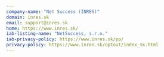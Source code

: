 ```yaml
---
company-name: "Net Success (INRES)"
domain: inres.sk
email: support@inres.sk
home: https://www.inres.sk/
iab-listing-name: "NetSuccess, s.r.o."
iab-privacy-policy: https://www.inres.sk/pp/
privacy-policy: https://www.inres.sk/optout/index_sk.html
---
```





